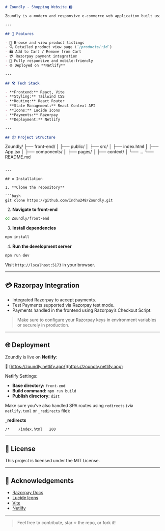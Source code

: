 ```markdown
# Zoundly - Shopping Website 🛍️

Zoundly is a modern and responsive e-commerce web application built using **React + Vite**. It features dynamic product listings, shopping cart functionality, and secure payments via **Razorpay**. The project is deployed on **Netlify**.

---

## 🚀 Features

- 🛒 Browse and view product listings
- 🔍 Detailed product view page (`/products/:id`)
- 🛍️ Add to Cart / Remove from Cart
- 💳 Razorpay payment integration
- 📱 Fully responsive and mobile-friendly
- 🌐 Deployed on **Netlify**

---

## 🛠 Tech Stack

- **Frontend:** React, Vite
- **Styling:** Tailwind CSS
- **Routing:** React Router
- **State Management:** React Context API
- **Icons:** Lucide Icons
- **Payments:** Razorpay
- **Deployment:** Netlify

---

## 📦 Project Structure

```
Zoundly/
├── front-end/
│   ├── public/
│   ├── src/
│   ├── index.html
│   ├── App.jsx
│   ├── components/
│   ├── pages/
│   ├── context/
│   └── ...
└── README.md
```

---

## ⚙️ Installation

1. **Clone the repository**

```bash
git clone https://github.com/Indhu248/Zoundly.git
```

2. **Navigate to front-end**

```bash
cd Zoundly/front-end
```

3. **Install dependencies**

```bash
npm install
```

4. **Run the development server**

```bash
npm run dev
```

Visit `http://localhost:5173` in your browser.

---

## 💳 Razorpay Integration

- Integrated Razorpay to accept payments.
- Test Payments supported via Razorpay test mode.
- Payments handled in the frontend using Razorpay’s Checkout Script.

> Make sure to configure your Razorpay keys in environment variables or securely in production.

---

## 🌐 Deployment

Zoundly is live on **Netlify**:

🔗 [https://zoundly.netlify.app/](https://zoundly.netlify.app)

Netlify Settings:

- **Base directory:** `front-end`
- **Build command:** `npm run build`
- **Publish directory:** `dist`

Make sure you’ve also handled SPA routes using `redirects` (via `netlify.toml` or `_redirects` file):

**_redirects**
```
/*    /index.html   200
```

---

## 📄 License

This project is licensed under the MIT License.

---

## 🙌 Acknowledgements

- [Razorpay Docs](https://razorpay.com/docs/)
- [Lucide Icons](https://lucide.dev/)
- [Vite](https://vitejs.dev/)
- [Netlify](https://www.netlify.com/)

---

> Feel free to contribute, star ⭐ the repo, or fork it!

```
